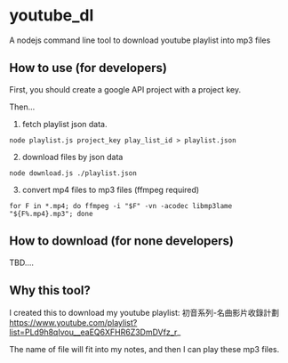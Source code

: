 youtube_dl
==========

A nodejs command line tool to download youtube playlist into mp3 files

How to use (for developers)
---------------------------

First, you should create a google API project with a project key.

Then...

1) fetch playlist json data.
```
node playlist.js project_key play_list_id > playlist.json
```

2) download files by json data
```
node download.js ./playlist.json
```

3) convert mp4 files to mp3 files (ffmpeg required)
```
for F in *.mp4; do ffmpeg -i "$F" -vn -acodec libmp3lame "${F%.mp4}.mp3"; done
```

How to download (for none developers)
-------------------------------------

TBD....

Why this tool?
--------------

I created this to download my youtube playlist: 初音系列-名曲影片收錄計劃
https://www.youtube.com/playlist?list=PLd9h8qIvou__eaEQ6XFHR6Z3DmDVfz_r_

The name of file will fit into my notes, and then I can play these mp3 files.
